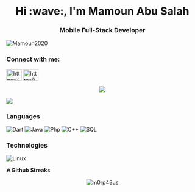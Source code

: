 <h1 align="center">Hi :wave:, I'm Mamoun Abu Salah</h1>
<h3 align="center">Mobile Full-Stack Developer</h3>
<p align="left"> <img src="https://komarev.com/ghpvc/?username=Mamoun2020&label=Profile%20views&color=0e75b6&style=flat" alt="Mamoun2020" /> </p>
<h3 align="left">Connect with me:</h3>
<p align="left">
<a href="https://www.linkedin.com/in/mamounabusalah/" target="blank"><img align="center" src="https://raw.githubusercontent.com/rahuldkjain/github-profile-readme-generator/master/src/images/icons/Social/linked-in-alt.svg" alt="https://www.linkedin.com/in/mamounabusalah/" height="30" width="40" /></a>
<a href="https://fb.com/mamounabosalah/" target="blank"><img align="center" src="https://raw.githubusercontent.com/rahuldkjain/github-profile-readme-generator/master/src/images/icons/Social/facebook.svg" alt="https://www.facebook.com/mamounabosalah/" height="30" width="40" /></a>

<p align='center'>
    <img src="https://gidigi.com/cdn/love.gif">
</p>

<a href="https://github-readme-stats.vercel.app/api?username=Mamoun2020&count_private=true&show_icons=true&theme=chartreuse-dark">
  <img align="center" src="https://github-readme-stats.vercel.app/api?username=Mamoun2020&bg_color=30,e96443,904e95&title_color=fff&text_color=fff" />
</a>
<!-- <a href="https://github.com/m0rp43us">
  <img align="center" src="https://github-readme-stats.vercel.app/api/top-langs/?username=Mamoun2020&bg_color=30,e96443,904e95&title_color=fff&text_color=fff" />
</a> -->

### Languages
![Dart](https://img.shields.io/badge/-Dart-000?&logo=Dart)
![Java](https://img.shields.io/badge/-Java-000?&logo=Java)
![Php](https://img.shields.io/badge/-Php-000?&logo=Php)
![C++](https://img.shields.io/badge/-C++-000?&logo=c%2b%2b&logoColor=00599C)
![SQL](https://img.shields.io/badge/-SQL-000?&logo=MySQL)

### Technologies
![Linux](https://img.shields.io/badge/-Linux-000?&logo=Linux)




<b>🔥 Github Streaks</b>
<p align="center"><img src="https://github-readme-streak-stats.herokuapp.com/?user=Mamoun2020&theme=black-ice&hide_border=true&stroke=0000&background=0D1117&ring=e05397&fire=e05397&currStreakLabel=e05397&bg_color=30,e96443,904e95&title_color=fff&text_color=fff" alt="m0rp43us" /></p>
